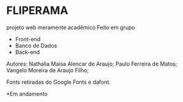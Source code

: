 # FLIPERAMA
projeto web meramente acadêmico
Feito em grupo
  - Front-end
  - Banco de Dados
  - Back-end

Autores: Nathalia Maisa Alencar de Araujo;
         Paulo Ferreira de Matos;
         Vangelo Moreira de Araujo Filho;

Fonts retiradas do Google Fonts e dafont.

*Em andamento
